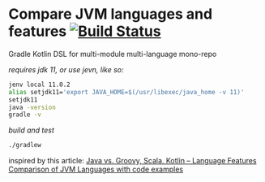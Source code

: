 # Compare JVM languages and features [![Build Status](https://travis-ci.org/daggerok/jvm-languages-and-features-comparison.svg?branch=master)](https://travis-ci.org/daggerok/jvm-languages-and-features-comparison)
Gradle Kotlin DSL for multi-module multi-language mono-repo
 
_requires jdk 11, or use jevn, like so:_

```bash
jenv local 11.0.2
alias setjdk11='export JAVA_HOME=$(/usr/libexec/java_home -v 11)'
setjdk11
java -version
gradle -v
```

_build and test_

```bash
./gradlew
```

inspired by this article: [Java vs. Groovy, Scala, Kotlin – Language Features Comparison of JVM Languages with code examples](http://itsallbinary.com/java-vs-groovy-scala-kotlin-code-comparison-of-jvm-languages/)
